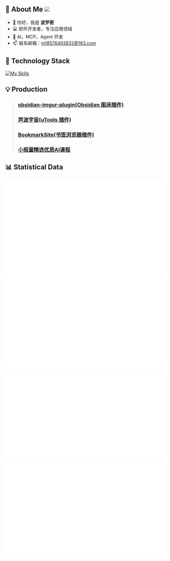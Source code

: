 ## 👀 About Me ![](https://komarev.com/ghpvc/?username=bobostudio&label=visitors)
- 👋 你好，我是 **波罗密**
- 💻 软件开发者，专注应用领域
- 🤖 AI，MCP，Agent 开发
- 📫 联系邮箱：m18576493832@163.com

## 🔨 Technology Stack
[![My Skills](https://skillicons.dev/icons?i=ts,nodejs,python,react,nextjs,tailwind,nestjs,golang,vscode,ubuntu,docker,prisma,postgres,redis,supabase)](https://skillicons.dev)
## 💡 Production
> ###  [obsidian-imgur-plugin(Obsidian 图床插件)](https://github.com/bobostudio/obsidian-imgur-plugin)
> ###  [声波宇宙(uTools 插件)](https://www.u-tools.cn/plugins/detail/%E5%A3%B0%E6%B3%A2%E5%AE%87%E5%AE%99/)
> ###  [BookmarkSite(书签浏览器插件)](https://chromewebstore.google.com/detail/bookmarksite/eogkgndkljbnkkkfohjbgcohgkaokipa?hl=zh-CN&utm_source=ext_sidebar)
> ###  [小报童精选优质AI课程](https://xiaobott.netlify.app/)
## 📊 Statistical Data

![](https://raw.githubusercontent.com/bobostudio/github-stats/master/generated/overview.svg#gh-dark-mode-only)
![](https://raw.githubusercontent.com/bobostudio/github-stats/master/generated/overview.svg#gh-light-mode-only)
![](https://raw.githubusercontent.com/bobostudio/github-stats/master/generated/languages.svg#gh-dark-mode-only)
![](https://raw.githubusercontent.com/bobostudio/github-stats/master/generated/languages.svg#gh-light-mode-only)
